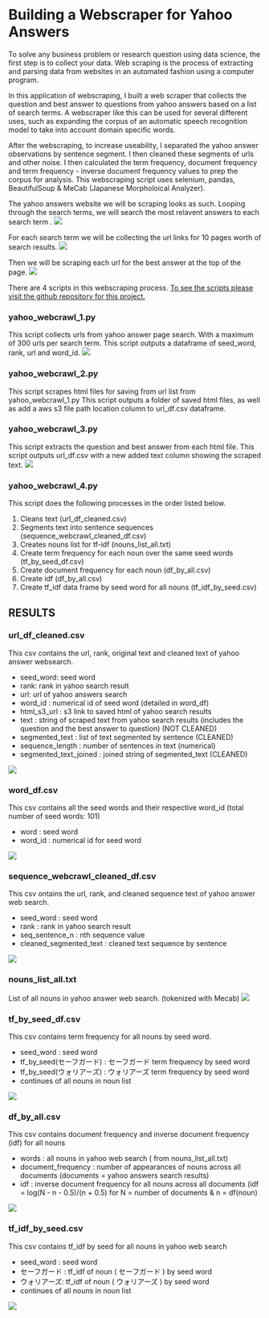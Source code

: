# Building a Webscraper for Yahoo Answers

To solve any business problem or research question using data science, the first step is to collect your data.
Web scraping is the process of extracting and parsing data from websites in an automated fashion using a computer program.

In this application of webscraping, I built a web scraper that collects the question and best answer to questions from yahoo answers based on a list of search terms. A webscraper like this can be used for several different uses, such as expanding the corpus of an automatic speech recognition model to take into account domain specific words. 

After the webscraping, to increase useability, I separated the yahoo answer observations by sentence segment. I then cleaned these segments of urls and other noise. I then calculated the term frequency, document frequency and term frequency - inverse document frequency values to prep the corpus for analysis. This webscraping script uses selenium, pandas, BeautifulSoup & MeCab (Japanese Morpholoical Analyzer).

The yahoo answers website we will be scraping looks as such. Looping through the search terms, we will search the most relavent answers to each search term .
<img src="images/img_1.png">

For each search term we will be collecting the url links for 10 pages worth of search results.
<img src="images/img_2.png">

Then we will be scraping each url for the best answer at the top of the page. 
<img src="images/img_3.png">

There are 4 scripts in this webscraping process.
[To see the scripts please visit the github repository for this project.](https://github.com/haruka-takagi-datascience/yahoo_webscraper)

### yahoo_webcrawl_1.py
This script collects urls from yahoo answer page search. With a maximum of 300 urls per search term.
This script outputs a dataframe of seed_word, rank, url and word_id.
<img src="images/img_4.png">

### yahoo_webcrawl_2.py
This script scrapes html files for saving from url list from yahoo_webcrawl_1.py
This script outputs a folder of saved html files, as well as add a aws s3 file path location column to url_df.csv dataframe. 

### yahoo_webcrawl_3.py
This script extracts the question and best answer from each html file.
This script outputs url_df.csv with a new added text column showing the scraped text. 
 <img src="images/img_5.png">

### yahoo_webcrawl_4.py
This script does the following processes in the order listed below.
1. Cleans text (url_df_cleaned.csv)
2. Segments text into sentence sequences (sequence_webcrawl_cleaned_df.csv)
3. Creates nouns list for tf-idf (nouns_list_all.txt)
4. Create term frequency for each noun over the same seed words (tf_by_seed_df.csv)
5. Create document frequency for each noun (df_by_all.csv)
6. Create idf (df_by_all.csv)
7. Create tf_idf data frame by seed word for all nouns (tf_idf_by_seed.csv)

## RESULTS
### url_df_cleaned.csv
This csv contains the url, rank, original text and cleaned text of yahoo answer websearch.
- seed_word: seed word
- rank: rank in yahoo search result
- url: url of yahoo answers search
- word_id : numerical id of seed word (detailed in word_df)
- html_s3_url : s3 link to saved html of yahoo search results
- text : string of scraped text from yahoo search results (includes the question and the best answer to question) (NOT CLEANED)
- segmented_text : list of text segmented by sentence (CLEANED)
- sequence_length : number of sentences in text (numerical)
- segmented_text_joined : joined string of segmented_text (CLEANED)
<img src="images/img_6.png">
 
### word_df.csv
This csv contains all the seed words and their respective word_id (total number of seed words: 101)
- word : seed word
- word_id : numerical id for seed word 
<img src="images/img_12.png">

### sequence_webcrawl_cleaned_df.csv
This csv ontains the url, rank, and cleaned sequence text of yahoo answer web search.
- seed_word : seed word
- rank : rank in yahoo search result
- seq_sentence_n : nth sequence value
- cleaned_segmented_text : cleaned text sequence by sentence
<img src="images/img_7.png">

### nouns_list_all.txt
List of all nouns in yahoo answer web search. (tokenized with Mecab)
<img src="images/img_8.png">

### tf_by_seed_df.csv
This csv contains term frequency for all nouns by seed word.
- seed_word : seed word
- tf_by_seed(セーフガード) : セーフガード term frequency by seed word
- tf_by_seed(ウォリアーズ) : ウォリアーズ term frequency by seed word
- continues of all nouns in noun list
<img src="images/img_9.png">

### df_by_all.csv
This csv contains document frequency and inverse document frequency (idf) for all nouns
- words : all nouns in yahoo web search ( from nouns_list_all.txt)
- document_frequency : number of appearances of nouns across all documents (documents = yahoo answers search results)
- idf : inverse document frequency for all nouns across all documents (idf = log(N - n - 0.5)/(n + 0.5) for N = number of documents & n = df(noun)
<img src="images/img_10.png">

### tf_idf_by_seed.csv
This csv contains tf_idf by seed for all nouns in yahoo web search
- seed_word : seed word
- セーフガード : tf_idf of noun ( セーフガード ) by seed word
- ウォリアーズ: tf_idf of noun ( ウォリアーズ ) by seed word
- continues of all nouns in noun list
<img src="images/img_11.png">

